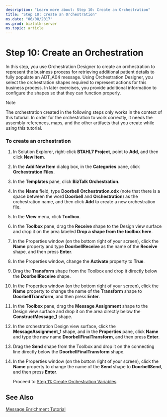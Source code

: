 ```yaml
---
description: "Learn more about: Step 10: Create an Orchestration"
title: "Step 10: Create an Orchestration"
ms.date: "06/08/2017"
ms.prod: biztalk-server
ms.topic: article
---
```

# Step 10: Create an Orchestration
In this step, you use Orchestration Designer to create an orchestration to represent the business process for retrieving additional patient details to fully populate an ADT_A04 message. Using Orchestration Designer, you select the orchestration shapes required to represent actions for this business process. In later exercises, you provide additional information to configure the shapes so that they can function properly.  
  
> [!NOTE]
>  The orchestration created in the following steps only works in the context of this tutorial. In order for the orchestration to work correctly, it needs the assembly references, maps, and the other artifacts that you create while using this tutorial.  
  
### To create an orchestration  
  
1. In Solution Explorer, right-click **BTAHL7 Project**, point to **Add**, and then click **New Item**.  
  
2. In the **Add New Item** dialog box, in the **Categories** pane, click **Orchestration Files**.  
  
3. In the **Templates** pane, click **BizTalk Orchestration**.  
  
4. In the **Name** field, type **Doorbell Orchestration.odx** (note that there is a space between the word **Doorbell** and **Orchestration**) as the orchestration name, and then click **Add** to create a new orchestration file.  
  
5. In the **View** menu, click **Toolbox**.  
  
6. In the **Toolbox** pane, drag the **Receive** shape to the Design view surface and drop it on the area labeled **Drop a shape from the toolbox here**.  
  
7. In the Properties window (on the bottom right of your screen), click the **Name** property and type **DoorbellReceive** as the name of the **Receive** shape, and then press **Enter**.  
  
8. In the Properties window, change the **Activate** property to **True**.  
  
9. Drag the **Transform** shape from the Toolbox and drop it directly below the **DoorbellReceive** shape.  
  
10. In the Properties window (on the bottom right of your screen), click the **Name** property to change the name of the **Transform** shape to **DoorbellTransform**, and then press **Enter**.  
  
11. In the **Toolbox** pane, drag the **Message Assignment** shape to the Design view surface and drop it on the area directly below the **ConstructMessage_1** shape.  
  
12. In the orchestration Design view surface, click the **MessageAssignment_1** shape, and in the **Properties** pane, click **Name** and type the new name **DoorbellFinalTransform**, and then press **Enter**.  
  
13. Drag the **Send** shape from the Toolbox and drop it on the connecting line directly below the **DoorbellFinalTransform** shape.  
  
14. In the Properties window (on the bottom right of your screen), click the **Name** property to change the name of the **Send** shape to **DoorbellSend**, and then press **Enter**.  
  
    Proceed to [Step 11: Create Orchestration Variables](../../adapters-and-accelerators/accelerator-hl7/step-11-create-orchestration-variables.md).  
  
## See Also  
 [Message Enrichment Tutorial](../../adapters-and-accelerators/accelerator-hl7/message-enrichment-tutorial.md)
